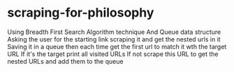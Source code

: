 # scraping-for-philosophy

Using Breadth First Search Algorithm technique 
And Queue data structure 
Asking the user for the starting link scraping it and get the nested urls in it 
Saving it in a queue then each time get the first url to match it wth the target URL
If it's the target print all visited URLs
If not scrape this URL to get the nested URLs and add them to the queue
